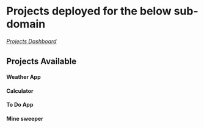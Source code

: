 # Projects deployed for the below sub-domain

###### [Projects Dashboard](https://projects.yashvoza.com)

## Projects Available

#### Weather App

#### Calculator

#### To Do App

#### Mine sweeper
